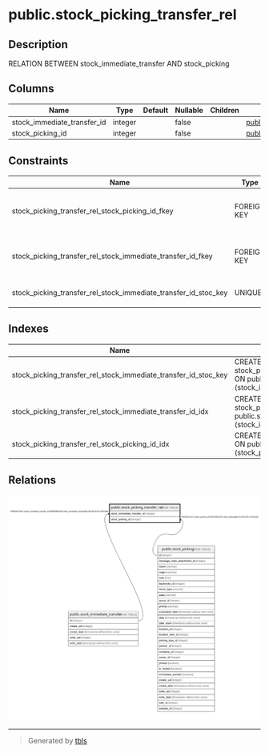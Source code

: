 # public.stock_picking_transfer_rel

## Description

RELATION BETWEEN stock_immediate_transfer AND stock_picking

## Columns

| Name | Type | Default | Nullable | Children | Parents | Comment |
| ---- | ---- | ------- | -------- | -------- | ------- | ------- |
| stock_immediate_transfer_id | integer |  | false |  | [public.stock_immediate_transfer](public.stock_immediate_transfer.md) |  |
| stock_picking_id | integer |  | false |  | [public.stock_picking](public.stock_picking.md) |  |

## Constraints

| Name | Type | Definition |
| ---- | ---- | ---------- |
| stock_picking_transfer_rel_stock_picking_id_fkey | FOREIGN KEY | FOREIGN KEY (stock_picking_id) REFERENCES stock_picking(id) ON DELETE CASCADE |
| stock_picking_transfer_rel_stock_immediate_transfer_id_fkey | FOREIGN KEY | FOREIGN KEY (stock_immediate_transfer_id) REFERENCES stock_immediate_transfer(id) ON DELETE CASCADE |
| stock_picking_transfer_rel_stock_immediate_transfer_id_stoc_key | UNIQUE | UNIQUE (stock_immediate_transfer_id, stock_picking_id) |

## Indexes

| Name | Definition |
| ---- | ---------- |
| stock_picking_transfer_rel_stock_immediate_transfer_id_stoc_key | CREATE UNIQUE INDEX stock_picking_transfer_rel_stock_immediate_transfer_id_stoc_key ON public.stock_picking_transfer_rel USING btree (stock_immediate_transfer_id, stock_picking_id) |
| stock_picking_transfer_rel_stock_immediate_transfer_id_idx | CREATE INDEX stock_picking_transfer_rel_stock_immediate_transfer_id_idx ON public.stock_picking_transfer_rel USING btree (stock_immediate_transfer_id) |
| stock_picking_transfer_rel_stock_picking_id_idx | CREATE INDEX stock_picking_transfer_rel_stock_picking_id_idx ON public.stock_picking_transfer_rel USING btree (stock_picking_id) |

## Relations

![er](public.stock_picking_transfer_rel.svg)

---

> Generated by [tbls](https://github.com/k1LoW/tbls)
